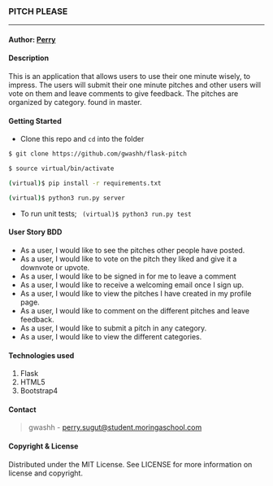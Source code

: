 ### **PITCH PLEASE**

****
#### Author: [Perry](https://github.com/gwashh)

#### **Description**
This is an application that allows users to use their one minute wisely, to impress. The users will submit their one minute pitches and other users will vote on them and leave comments to give feedback.
The pitches are organized by category. 
found in master.

#### Getting Started
- Clone this repo and ```cd``` into the folder
```sh 
$ git clone https://github.com/gwashh/flask-pitch

$ source virtual/bin/activate

(virtual)$ pip install -r requirements.txt

(virtual)$ python3 run.py server
```
- To run unit tests; ``` (virtual)$ python3 run.py test```

#### **User Story BDD**
- As a user, I would like to see the pitches other people have posted.
- As a user, I would like to vote on the pitch they liked and give it a downvote or upvote.
- As a user, I would like to be signed in for me to leave a comment
- As a user, I would like to receive a welcoming email once I sign up.
- As a user, I would like to view the pitches I have created in my profile page.
- As a user, I would like to comment on the different pitches and leave feedback.
- As a user, I would like to submit a pitch in any category.
- As a user, I would like to view the different categories.

#### **Technologies used**
1. Flask
2. HTML5
3. Bootstrap4

#### **Contact**
>gwashh - perry.sugut@student.moringaschool.com

#### **Copyright & License**
Distributed under the MIT License. See LICENSE for more information on license and copyright. 
